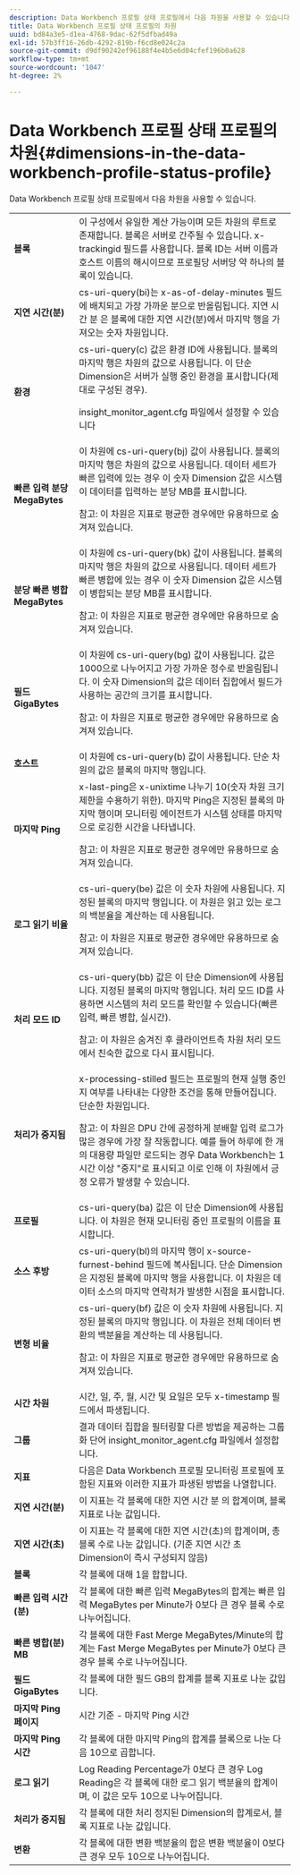 ```yaml
---
description: Data Workbench 프로필 상태 프로필에서 다음 차원을 사용할 수 있습니다.
title: Data Workbench 프로필 상태 프로필의 차원
uuid: bd84a3e5-d1ea-4768-9dac-62f5dfbad49a
exl-id: 57b3ff16-26db-4292-819b-f6cd8e024c2a
source-git-commit: d9df90242ef96188f4e4b5e6d04cfef196b0a628
workflow-type: tm+mt
source-wordcount: '1047'
ht-degree: 2%

---
```


# Data Workbench 프로필 상태 프로필의 차원{#dimensions-in-the-data-workbench-profile-status-profile}

Data Workbench 프로필 상태 프로필에서 다음 차원을 사용할 수 있습니다.

<table id="table_DD143B4F15FF446DAD24BD2473B485B9"> 
 <tbody> 
  <tr> 
   <td colname="col1"> <b>블록</b> </td> 
   <td colname="col2"> 이 구성에서 유일한 계산 가능이며 모든 차원의 루트로 존재합니다. 블록은 서버로 간주될 수 있습니다. x-trackingid 필드를 사용합니다. 블록 ID는 서버 이름과 호스트 이름의 해시이므로 프로필당 서버당 약 하나의 블록이 있습니다. </td> 
  </tr> 
  <tr> 
   <td colname="col1"> <b>지연 시간(분)</b> </td> 
   <td colname="col2"> cs-uri-query(bi)는 x-as-of-delay-minutes 필드에 배치되고 가장 가까운 분으로 반올림됩니다. 지연 시간 분 은 블록에 대한 지연 시간(분)에서 마지막 행을 가져오는 숫자 차원입니다. </td> 
  </tr> 
  <tr> 
   <td colname="col1"> <b>환경</b> </td> 
   <td colname="col2"> cs-uri-query(c) 값은 환경 ID에 사용됩니다. 블록의 마지막 행은 차원의 값으로 사용됩니다. 이 단순 Dimension은 서버가 실행 중인 환경을 표시합니다(제대로 구성된 경우). <p>insight_monitor_agent.cfg 파일에서 설정할 수 있습니다 </p></td> 
  </tr> 
  <tr> 
   <td colname="col1"> <b>빠른 입력 분당 MegaBytes</b> </td> 
   <td colname="col2"> 이 차원에 cs-uri-query(bj) 값이 사용됩니다. 블록의 마지막 행은 차원의 값으로 사용됩니다. 데이터 세트가 빠른 입력에 있는 경우 이 숫자 Dimension 값은 시스템이 데이터를 입력하는 분당 MB를 표시합니다. <p>참고: 이 차원은 지표로 평균한 경우에만 유용하므로 숨겨져 있습니다. </p></td> 
  </tr> 
  <tr> 
   <td colname="col1"> <b>분당 빠른 병합 MegaBytes</b> </td> 
   <td colname="col2">이 차원에 cs-uri-query(bk) 값이 사용됩니다. 블록의 마지막 행은 차원의 값으로 사용됩니다. 데이터 세트가 빠른 병합에 있는 경우 이 숫자 Dimension 값은 시스템이 병합되는 분당 MB를 표시합니다. <p>참고: 이 차원은 지표로 평균한 경우에만 유용하므로 숨겨져 있습니다. </p></td> 
  </tr> 
  <tr> 
   <td colname="col1"> <b>필드 GigaBytes</b> </td> 
   <td colname="col2"> 이 차원에 cs-uri-query(bg) 값이 사용됩니다. 값은 1000으로 나누어지고 가장 가까운 정수로 반올림됩니다. 이 숫자 Dimension의 값은 데이터 집합에서 필드가 사용하는 공간의 크기를 표시합니다. <p>참고: 이 차원은 지표로 평균한 경우에만 유용하므로 숨겨져 있습니다. </p></td> 
  </tr> 
  <tr> 
   <td colname="col1"> <b>호스트</b> </td> 
   <td colname="col2"> 이 차원에 cs-uri-query(b) 값이 사용됩니다. 단순 차원의 값은 블록의 마지막 행입니다. </td> 
  </tr> 
  <tr> 
   <td colname="col1"> <b>마지막 Ping</b> </td> 
   <td colname="col2">x-last-ping은 x-unixtime 나누기 10(숫자 차원 크기 제한을 수용하기 위한). 마지막 Ping은 지정된 블록의 마지막 행이며 모니터링 에이전트가 시스템 상태를 마지막으로 로깅한 시간을 나타냅니다. <p>참고: 이 차원은 지표로 평균한 경우에만 유용하므로 숨겨져 있습니다. </p></td> 
  </tr> 
  <tr> 
   <td colname="col1"> <b>로그 읽기 비율</b> </td> 
   <td colname="col2">cs-uri-query(be) 값은 이 숫자 차원에 사용됩니다. 지정된 블록의 마지막 행입니다. 이 차원은 읽고 있는 로그의 백분율을 계산하는 데 사용됩니다. <p>참고: 이 차원은 지표로 평균한 경우에만 유용하므로 숨겨져 있습니다. </p></td> 
  </tr> 
  <tr> 
   <td colname="col1"> <b>처리 모드 ID</b> </td> 
   <td colname="col2"> cs-uri-query(bb) 값은 이 단순 Dimension에 사용됩니다. 지정된 블록의 마지막 행입니다. 처리 모드 ID를 사용하면 시스템의 처리 모드를 확인할 수 있습니다(빠른 입력, 빠른 병합, 실시간). <p>참고: 이 차원은 숨겨진 후 클라이언트측 차원 처리 모드에서 친숙한 값으로 다시 표시됩니다. </p></td> 
  </tr> 
  <tr> 
   <td colname="col1"> <b>처리가 중지됨</b> </td> 
   <td colname="col2"> x-processing-stilled 필드는 프로필의 현재 실행 중인지 여부를 나타내는 다양한 조건을 통해 만들어집니다. 단순한 차원입니다. <p>참고: 이 차원은 DPU 간에 공정하게 분배할 입력 로그가 많은 경우에 가장 잘 작동합니다. 예를 들어 하루에 한 개의 대용량 파일만 로드되는 경우 Data Workbench는 1시간 이상 "중지"로 표시되고 이로 인해 이 차원에서 긍정 오류가 발생할 수 있습니다. </p></td> 
  </tr> 
  <tr> 
   <td colname="col1"> <b>프로필</b> </td> 
   <td colname="col2"> cs-uri-query(ba) 값은 이 단순 Dimension에 사용됩니다. 이 차원은 현재 모니터링 중인 프로필의 이름을 표시합니다. </td> 
  </tr> 
  <tr> 
   <td colname="col1"> <b>소스 후방</b> </td> 
   <td colname="col2"> cs-uri-query(bl)의 마지막 행이 x-source-furnest-behind 필드에 복사됩니다. 단순 Dimension은 지정된 블록에 마지막 행을 사용합니다. 이 차원은 데이터 소스의 마지막 연락처가 발생한 시점을 표시합니다. </td> 
  </tr> 
  <tr> 
   <td colname="col1"> <b>변형 비율</b> </td> 
   <td colname="col2"> cs-uri-query(bf) 값은 이 숫자 차원에 사용됩니다. 지정된 블록의 마지막 행입니다. 이 차원은 전체 데이터 변환의 백분율을 계산하는 데 사용됩니다. <p>참고: 이 차원은 지표로 평균한 경우에만 유용하므로 숨겨져 있습니다. </p></td> 
  </tr> 
  <tr> 
   <td colname="col1"> <b>시간 차원</b> </td> 
   <td colname="col2"> 시간, 일, 주, 월, 시간 및 요일은 모두 x-timestamp 필드에서 파생됩니다. </td> 
  </tr> 
  <tr> 
   <td colname="col1"> <b>그룹</b> </td> 
   <td colname="col2"> 결과 데이터 집합을 필터링할 다른 방법을 제공하는 그룹화 단어 insight_monitor_agent.cfg 파일에서 설정합니다. </td> 
  </tr> 
  <tr> 
   <td colname="col1"> <b>지표</b> </td> 
   <td colname="col2"> 다음은 Data Workbench 프로필 모니터링 프로필에 포함된 지표와 이러한 지표가 파생된 방법을 나열합니다. </td> 
  </tr> 
  <tr> 
   <td colname="col1"> <b>지연 시간(분)</b> </td> 
   <td colname="col2"> 이 지표는 각 블록에 대한 지연 시간 분 의 합계이며, 블록 지표로 나눈 값입니다. </td> 
  </tr> 
  <tr> 
   <td colname="col1"> <b>지연 시간(초)</b> </td> 
   <td colname="col2"> 이 지표는 각 블록에 대한 지연 시간(초)의 합계이며, 총 블록 수로 나눈 값입니다. (기준 지연 시간 초 Dimension이 즉시 구성되지 않음) </td> 
  </tr> 
  <tr> 
   <td colname="col1"> <b>블록</b> </td> 
   <td colname="col2"> 각 블록에 대해 1을 합합니다. </td> 
  </tr> 
  <tr> 
   <td colname="col1"> <b>빠른 입력 시간(분)</b> </td> 
   <td colname="col2"> 각 블록에 대한 빠른 입력 MegaBytes의 합계는 빠른 입력 MegaBytes per Minute가 0보다 큰 경우 블록 수로 나누어집니다. </td> 
  </tr> 
  <tr> 
   <td colname="col1"> <b>빠른 병합(분) MB</b> </td> 
   <td colname="col2"> 각 블록에 대한 Fast Merge MegaBytes/Minute의 합계는 Fast Merge MegaBytes per Minute가 0보다 큰 경우 블록 수로 나누어집니다. </td> 
  </tr> 
  <tr> 
   <td colname="col1"> <b>필드 GigaBytes</b> </td> 
   <td colname="col2"> 각 블록에 대한 필드 GB의 합계를 블록 지표로 나눈 값입니다. </td> 
  </tr> 
  <tr> 
   <td colname="col1"> <b>마지막 Ping 페이지</b> </td> 
   <td colname="col2"> 시간 기준 - 마지막 Ping 시간 </td> 
  </tr> 
  <tr> 
   <td colname="col1"> <b>마지막 Ping 시간</b> </td> 
   <td colname="col2"> 각 블록에 대한 마지막 Ping의 합계를 블록으로 나눈 다음 10으로 곱합니다. </td> 
  </tr> 
  <tr> 
   <td colname="col1"> <b>로그 읽기</b> </td> 
   <td colname="col2"> Log Reading Percentage가 0보다 큰 경우 Log Reading은 각 블록에 대한 로그 읽기 백분율의 합계이며, 이 값은 모두 10으로 나누어집니다. </td> 
  </tr> 
  <tr> 
   <td colname="col1"> <b>처리가 중지됨</b> </td> 
   <td colname="col2"> 각 블록에 대한 처리 정지된 Dimension의 합계로서, 블록 지표로 나눈 값입니다. </td> 
  </tr> 
  <tr> 
   <td colname="col1"> <b>변환</b> </td> 
   <td colname="col2"> 각 블록에 대한 변환 백분율의 합은 변환 백분율이 0보다 큰 경우 모두 10으로 나누어집니다. </td> 
  </tr> 
 </tbody> 
</table>
